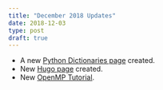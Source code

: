 ```yaml
---
title: "December 2018 Updates"
date: 2018-12-03
type: post
draft: true
---
```


* A new [Python Dictionaries page](/pages/programming/languages/python/dictionaries.md) created.
* New [Hugo page](/pages/programming/website-design/static-website-generators/hugo) created.
* New [OpenMP Tutorial](content/pages/programming/languages/c-plus-plus/openmp-tutorial.md).